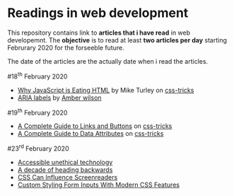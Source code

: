 # Readings in web development
This repository contains link to __articles that i have read__ in web developemnt. The __objective__ is to read at least __two articles per day__ starting Februrary 2020 for the forseeble future.

The date of the articles are the actually date when i read the articles.

#18<sup>th</sup> February 2020
* [Why JavaScript is Eating HTML](https://css-tricks.com/why-javascript-is-eating-html/) by Mike Turley on [css-tricks](https://css-tricks.com)
* [ARIA labels](https://amberwilson.co.uk/blog/aria-labels/) by [Amber wilson](https://amberwilson.co.uk/)

#19<sup>th</sup> February 2020
* [A Complete Guide to Links and Buttons](https://css-tricks.com/a-complete-guide-to-links-and-buttons/) on [css-tricks](https://css-tricks.com)
* [A Complete Guide to Data Attributes](https://css-tricks.com/a-complete-guide-to-data-attributes/) on [css-tricks](https://css-tricks.com)

#23<sup>rd</sup> February 2020
* [Accessible unethical technology](https://laurakalbag.com/accessible-unethical-technology/)
* [A decade of heading backwards](https://codepen.io/stevef/post/a-decade-of-heading-backwards)
* [CSS Can Influence Screenreaders](https://blog.benmyers.dev/css-can-influence-screenreaders/)
* [Custom Styling Form Inputs With Modern CSS Features](https://css-tricks.com/custom-styling-form-inputs-with-modern-css-features/)
